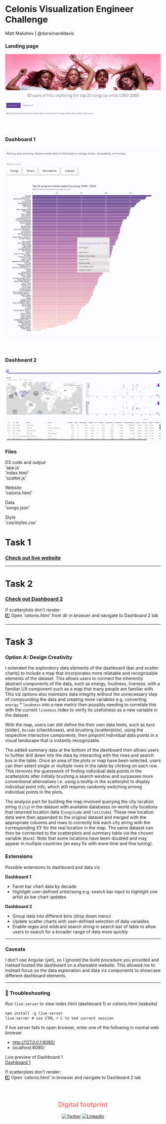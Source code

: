 # Celonis Visualization Engineer Challenge  
Matt Malishev | @darwinanddavis         

### Landing page      
![](img/d0.jpg)

<br>  

### Dashboard 1        
![](img/d1.jpg)    

<br>

### Dashboard 2    
![](img/d2.jpg)      

### Files  

D3 code and output      
'app.js'      
'index.html'     
'scatter.js'       

Website      
'celonis.html'  

Data  
'songs.json'  

Style     
'css/styles.css'      

# Task 1   
### [Check out live website](https://darwinanddavis.github.io/celonis/celonis.html)        

******    

# Task 2  
### [Check out Dashboard 2](https://darwinanddavis.github.io/celonis/celonis.html)             
If scatterplots don't render:          
:one: Open 'celonis.html' from dir in browser and navigate to Dashboard 2 tab       

******    

# Task 3     
### Option A: Design Creativity        

I extended the exploratory data elements of the dashboard (bar and scatter charts) to include a map that incorporates more relatable and recognizable elements of the dataset. This allows users to connect the inherently abstract components of the data, such as energy, loudness, liveness, with a familiar UX component such as a map that many people are familiar with. This viz options also maintains data integrity without the unnecessary step of compounding the data and creating more variables e.g. converting `energy` * `loudness` into a new metric then possibly needing to correlate this with the current `liveness` index to verify its usefulness as a new variable in the dataset.      

With the map, users can still define the their own data limits, such as `Rank` (slider), `Decade` (checkboxes), and brushing (scatterplots), using the respective interactive components, then pinpoint individual data points in a visual landscape that is instantly recognizable.     

The added summary data at the bottom of the dashboard then allows users to further drill down into the data by interacting with the rows and search box in the table. Once an area of the plots or map have been selected, users can then select single or multiple rows in the table by clicking on each row. This removes the guesswork of finding individual data points in the scatterplots after initially brushing a search window and surpasses more conventional alternatives i.e. using a tooltip in the scatterplot to display individual point info, which still requires randomly switching among individual points in the plots.      

The analysis part for building the map involved querying the city location string (`City`) in the dataset with available databases on world city locations that returned location data (`longitude` and `latitude`). These new location data were then appended to the original dataset and merged with the appropriate columns and rows to correctly link each city string with the corresponding XY for the real location in the map. The same dataset can then be connected to the scatterplots and summary table via the chosen variable (`Rank`). Note that some locations have been doubled and may appear in multiple countries (an easy fix with more time and fine tuning).      

### Extensions    
Possible extensions to dashboard and data viz    
 
**Dashboard 1**      
- Facet bar chart data by decade       
- Highlight user-defined artist/song e.g. search bar input to highlight one artist as bar chart updates      

**Dashboard 2**      
- Group data into different bins (drop down menu)         
- Update scatter charts with user-defined selection of data variables      
- Enable regex and wildcard search string in search bar of table to allow users to search for a broader range of data more quickly           

******  

### Caveats    
I don't use Angular (yet), so I ignored the build procedure you provided and instead hosted the dashboard on a shareable website. This allowed me to instead focus on the data exploration and data viz components to showcase different dashboard elements.   

******      

### :pig: Troubleshooting      
Run  `live-server` to view index.html (dashboard 1) or celonis.html (website)    
  
```{bash}
npm install -g live-server
live-server # use CTRL + C to end current session    
```

If live server fails to open browser, enter one of the following in normal web browser        
- http://127.0.0.1:8080/           
- localhost:8080/        
 
Live preview of Dashboard 1     
[Dashboard 1](https://darwinanddavis.github.io/celonis/index.html)      

If scatterplots don't render:       
:one: Open 'celonis.html' in browser and navigate to Dashboard 2 tab            

<br>   
<div align="center">
	<h2 style="color:#FF7E7E">Digital footprint</h2>
	<p>
		<!-- <a href="https://github.com/darwinanddavis" target="_blank">
			<img alt="Github" src="https://img.shields.io/badge/GitHub-%2312100E.svg?&style=for-the-badge&logo=Github&logoColor=white" /></a>  -->
		<a href="https://twitter.com/darwinanddavis" target="_blank">
			<img alt="Twitter" src="https://img.shields.io/badge/twitter-%231DA1F2.svg?&style=for-the-badge&logo=twitter&logoColor=white" /></a> 
		<a href="https://www.linkedin.com/in/mmalishev" target="_blank">
			<img alt="LinkedIn" src="https://img.shields.io/badge/linkedin-%230077B5.svg?&style=for-the-badge&logo=linkedin&logoColor=white" /></a> 
	</p>
</div>


  